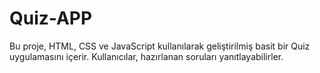 # Quiz-APP


Bu proje, HTML, CSS ve JavaScript kullanılarak geliştirilmiş basit bir Quiz uygulamasını içerir. Kullanıcılar, hazırlanan soruları yanıtlayabilirler.

